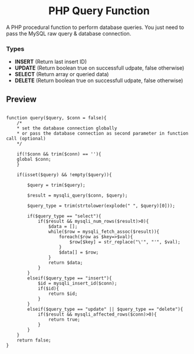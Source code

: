 <h1 align="center">PHP Query Function</h1>
A PHP procedural function to perform database queries. You just need to pass the MySQL raw query &amp; database connection.

### Types

- <b>INSERT</b> (Return last insert ID)
- <b>UPDATE</b> (Return boolean true on successfull udpate, false otherwise)
- <b>SELECT</b> (Return array or queried data)
- <b>DELETE</b> (Return boolean true on successfull udpate, false otherwise)


## Preview

```

function query($query, $conn = false){
    /* 
    * set the database connection globally
    * or pass the database connection as second parameter in function call (optional)
    */

    if(!$conn && trim($conn) == ''){
    global $conn;
    }

    if(isset($query) && !empty($query)){

        $query = trim($query);
        
        $result = mysqli_query($conn, $query);
        
        $query_type = trim(strtolower(explode(" ", $query)[0]));
  
        if($query_type == "select"){
            if($result && mysqli_num_rows($result)>0){
                $data = [];
                while($row = mysqli_fetch_assoc($result)){
                    foreach($row as $key=>$val){
                        $row[$key] = str_replace("\'", "'", $val);
                    }
                    $data[] = $row;
                }
                return $data;
            }
        }
        elseif($query_type == "insert"){
            $id = mysqli_insert_id($conn);
            if($id){
                return $id;
            }
        }
        elseif($query_type == "update" || $query_type == "delete"){
            if($result && mysqli_affected_rows($conn)>0){
                return true;
            }
        }
    }
    return false;
}


```
